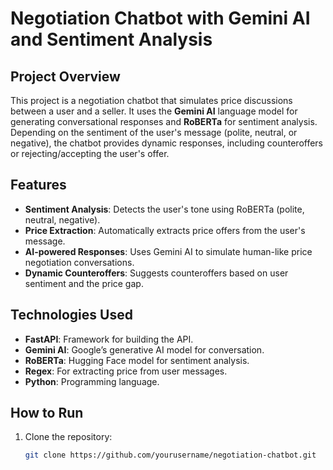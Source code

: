 # Negotiation Chatbot with Gemini AI and Sentiment Analysis

## Project Overview

This project is a negotiation chatbot that simulates price discussions between a user and a seller. It uses the **Gemini AI** language model for generating conversational responses and **RoBERTa** for sentiment analysis. Depending on the sentiment of the user's message (polite, neutral, or negative), the chatbot provides dynamic responses, including counteroffers or rejecting/accepting the user's offer.

## Features

- **Sentiment Analysis**: Detects the user's tone using RoBERTa (polite, neutral, negative).
- **Price Extraction**: Automatically extracts price offers from the user's message.
- **AI-powered Responses**: Uses Gemini AI to simulate human-like price negotiation conversations.
- **Dynamic Counteroffers**: Suggests counteroffers based on user sentiment and the price gap.

## Technologies Used

- **FastAPI**: Framework for building the API.
- **Gemini AI**: Google’s generative AI model for conversation.
- **RoBERTa**: Hugging Face model for sentiment analysis.
- **Regex**: For extracting price from user messages.
- **Python**: Programming language.

## How to Run

1. Clone the repository:

   ```bash
   git clone https://github.com/yourusername/negotiation-chatbot.git

